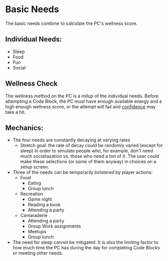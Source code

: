# Basic Needs

The basic needs combine to calculate the PC's wellness score.

## Individual Needs:

* Sleep
* Food
* Fun
* Social

## Wellness Check

The wellness method on the PC is a rollup of the individual needs. Before attempting a Code Block, the PC must have enough available energy and a high enough wellness score, or the attempt will fail and [confidence](./Confidence.md) may take a hit.

## Mechanics:

* The four needs are constantly decaying at varying rates
  * Stretch goal: the rate of decay could be randomly varied (except for sleep) in order to simulate people who, for example, don't need much socialiazation vs. those who need a ton of it. The user could make these selections (or some of them anyway) in choices on a setup screen.
* Three of the needs can be temporarily bolstered by player actions:
  * Food
    * Eating
    * Group lunch
  * Recreation
    * Game night
    * Reading a book
    * Attending a party
  * Camaraderie
    * Attending a party
    * Group Work assignments
    * Meetups
    * Group lunch
* The need for sleep cannot be mitigated. It is also the limiting factor to how much time the PC has during the day for completing Code Blocks or meeting other needs.